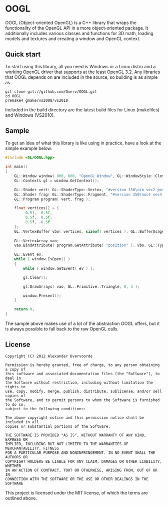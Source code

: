 # OOGL

OOGL (Object-oriented OpenGL) is a C++ library that wraps the functionality of the OpenGL API in a more object-oriented package. It additionally includes various classes and functions for 3D math, loading models and textures and creating a window and OpenGL context.

## Quick start

To start using this library, all you need is Windows or a Linux distro and a working OpenGL driver that supports at the least OpenGL 3.2. Any libraries that OOGL depends on are included in the source, so building is as simple as

	git clone git://github.com/Overv/OOGL.git
	cd OOGL
	premake4 gmake/vs2008/vs2010

Included in the build directory are the latest build files for Linux (makefiles) and Windows (VS2010). 

## Sample

To get an idea of what this library is like using in practice, have a look at the simple example below.

```c++
#include <GL/OOGL.hpp>
	 
int main()
{
	GL::Window window( 800, 600, "OpenGL Window", GL::WindowStyle::Close );
	GL::Context& gl = window.GetContext();

	GL::Shader vert( GL::ShaderType::Vertex, "#version 150\nin vec2 position; void main() { gl_Position = vec4( position, 0.0, 1.0 ); }" );
	GL::Shader frag( GL::ShaderType::Fragment, "#version 150\nout vec4 outColor; void main() { outColor = vec4( 1.0, 0.0, 0.0, 1.0 ); }" );
	GL::Program program( vert, frag );

	float vertices[] = {
		-0.5f,  0.5f,
		 0.5f,  0.5f,
		 0.5f, -0.5f
	};
	GL::VertexBuffer vbo( vertices, sizeof( vertices ), GL::BufferUsage::StaticDraw );
		
	GL::VertexArray vao;
	vao.BindAttribute( program.GetAttribute( "position" ), vbo, GL::Type::Float, 2, 0, 0 );

	GL::Event ev;
	while ( window.IsOpen() )
	{
		while ( window.GetEvent( ev ) );

		gl.Clear();

		gl.DrawArrays( vao, GL::Primitive::Triangle, 0, 3 );

		window.Present();
	}

	return 0;
}
```

The sample above makes use of a lot of the abstraction OOGL offers, but it is always possible to fall back to the raw OpenGL calls.

## License

	Copyright (C) 2012 Alexander Overvoorde

	Permission is hereby granted, free of charge, to any person obtaining a copy of
	this software and associated documentation files (the "Software"), to deal in
	the Software without restriction, including without limitation the rights to
	use, copy, modify, merge, publish, distribute, sublicense, and/or sell copies of
	the Software, and to permit persons to whom the Software is furnished to do so,
	subject to the following conditions:

	The above copyright notice and this permission notice shall be included in all
	copies or substantial portions of the Software.

	THE SOFTWARE IS PROVIDED "AS IS", WITHOUT WARRANTY OF ANY KIND, EXPRESS OR
	IMPLIED, INCLUDING BUT NOT LIMITED TO THE WARRANTIES OF MERCHANTABILITY, FITNESS
	FOR A PARTICULAR PURPOSE AND NONINFRINGEMENT. IN NO EVENT SHALL THE AUTHORS OR
	COPYRIGHT HOLDERS BE LIABLE FOR ANY CLAIM, DAMAGES OR OTHER LIABILITY, WHETHER
	IN AN ACTION OF CONTRACT, TORT OR OTHERWISE, ARISING FROM, OUT OF OR IN
	CONNECTION WITH THE SOFTWARE OR THE USE OR OTHER DEALINGS IN THE SOFTWARE

This project is licensed under the MIT license, of which the terms are outlined above.
